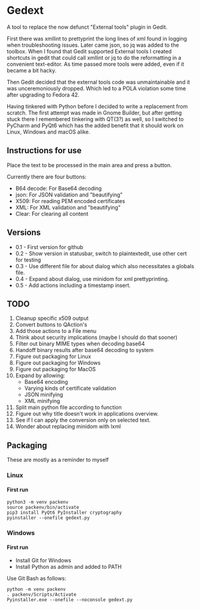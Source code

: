 # Gedext
A tool to replace the now defunct "External tools" plugin in Gedit. 

First there was xmllint to prettyprint the long lines of xml found
in logging when troubleshooting issues. Later came json, so jq was
added to the toolbox. When I found that Gedit supported External tools
I created shortcuts in gedit that could call xmllint or jq to do the
reformatting in a convenient text-editor.
As time passed more tools were added, even if it became a bit hacky.

Then Gedit decided that the external tools code was unmaintainable and
it was unceremoniously dropped. Which led to a POLA violation some time
after upgrading to Fedora 42.

Having tinkered with Python before I decided to write a replacement
from scratch. The first attempt was made in Gnome Builder, but after
getting stuck there I remembered tinkering with QT(3?) as well, so I
switched to PyCharm and PyQt6 which has the added benefit that it should
work on Linux, Windows and macOS alike.


## Instructions for use
Place the text to be processed in the main area and press a button.

Currently there are four buttons:
* B64 decode: For Base64 decoding
* json: For JSON validation and "beautifying"
* X509: For reading PEM encoded certificates
* XML: For XML validation and "beautifying"
* Clear: For clearing all content

## Versions
* 0.1 - First version for github
* 0.2 - Show version in statusbar, switch to plaintextedit, use other cert for testing
* 0.3 - Use different file for about dialog which also necessitates a globals file.
* 0.4 - Expand about dialog, use minidom for xml prettyprinting.
* 0.5 - Add actions including a timestamp insert.

## TODO
1. Cleanup specific x509 output
2. Convert buttons to QAction's
3. Add those actions to a File menu
4. Think about security implications (maybe I should do that sooner)
5. Filter out binary MIME types when decoding base64
6. Handoff binary results after base64 decoding to system
7. Figure out packaging for Linux
8. Figure out packaging for Windows
9. Figure out packaging for MacOS
10. Expand by allowing:
    * Base64 encoding
    * Varying kinds of certificate validation
    * JSON minifying
    * XML minifying
12. Split main python file according to function
13. Figure out why title doesn't work in applications overview.
14. See if I can apply the conversion only on selected text.
15. Wonder about replacing minidom with lxml

## Packaging
These are mostly as a reminder to myself
### Linux
#### First run

    python3 -m venv packenv
    source packenv/bin/activate
    pip3 install PyQt6 PyInstaller cryptography
    pyinstaller --onefile gedext.py

### Windows
#### First run
* Install Git for Windows
* Install Python as admin and added to PATH

Use Git Bash as follows:

    python -m venv packenv
    . packenv/Scripts/Activate
    Pyinstaller.exe --onefile --noconsole gedext.py